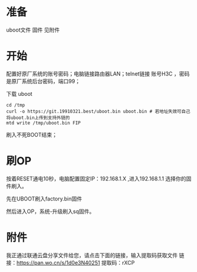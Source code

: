 # 准备
uboot文件
固件
见附件

# 开始

配置好原厂系统的账号密码；电脑链接路由器LAN；telnet链接 账号H3C ，密码是原厂系统后台密码，端口99；

下载 uboot

```
cd /tmp
curl -o https://git.19910321.best/uboot.bin uboot.bin # 若地址失效可自己将uboot.bin上传到支持外链的
mtd write /tmp/uboot.bin FIP

```

刷入不死BOOT结束；

# 刷OP

按着RESET通电10秒，电脑配置固定IP：192.168.1.X ,进入192.168.1.1 选择你的固件刷入。

先在UBOOT刷入factory.bin固件

然后进入OP，系统-升级刷入sq固件。

# 附件
我正通过联通云盘分享文件给您，请点击下面的链接，输入提取码获取文件
链接：https://pan.wo.cn/s/1d0e3N40251
提取码：rXCP